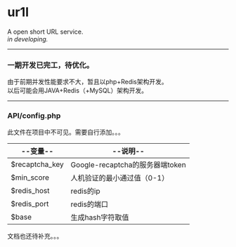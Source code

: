 # ur1l
A open short URL service.     
*in developing.*

-------------
### 一期开发已完工，待优化。
由于前期并发性能要求不大，暂且以php+Redis架构开发。   
以后可能会用JAVA+Redis（+MySQL）架构开发。

---------------
### API/config.php
此文件在项目中不可见。需要自行添加。。。

|--变量--|--说明--|
|--|--|
|$recaptcha_key|Google-recaptcha的服务器端token|   
|$min_score|人机验证的最小通过值（0-1）|   
|$redis_host|redis的ip|   
|$redis_port|redis的端口|   
|$base|生成hash字符取值|   

文档也还待补充。。。
